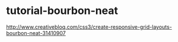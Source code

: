 # tutorial-bourbon-neat

http://www.creativebloq.com/css3/create-responsive-grid-layouts-bourbon-neat-31410907
